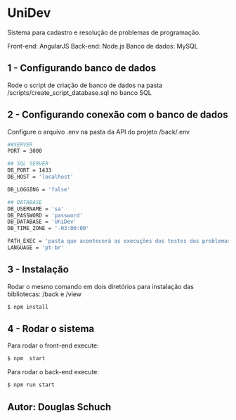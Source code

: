 # UniDev

Sistema para cadastro e resolução de problemas de programação.

Front-end: AngularJS
Back-end: Node.js
Banco de dados: MySQL


## 1 - Configurando banco de dados
Rode o script de criação de banco de dados na pasta /scripts/create_script_database.sql no banco SQL


## 2 - Configurando conexão com o banco de dados
Configure o arquivo .env na pasta da API do projeto /back/.env

```bash
##SERVER
PORT = 3000

## SQL SERVER
DB_PORT = 1433
DB_HOST = 'localhost'

DB_LOGGING = 'false'

## DATABASE
DB_USERNAME = 'sa'
DB_PASSWORD = 'password'
DB_DATABASE = 'UniDev'
DB_TIME_ZONE = '-03:00:00'

PATH_EXEC = 'pasta que acontecerá as execuções dos testes dos problemas de programação'
LANGUAGE = 'pt-br'
```


## 3 - Instalação
Rodar o mesmo comando em dois diretórios para instalação das bibliotecas: /back e /view

```bash
$ npm install
```

## 4 - Rodar o sistema

Para rodar o front-end execute:
```bash
$ npm  start
```

Para rodar o back-end execute:
```bash
$ npm run start
```

## Autor: Douglas Schuch
